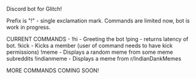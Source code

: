 Discord bot for Glitch!

Prefix is "!" - single exclamation mark. Commands are limited now, bot is work in progress.

CURRENT COMMANDS - 
!hi   - Greeting the bot
!ping - returns latency of bot.
!kick - Kicks a member (user of command needs to have kick permissions)
!meme - Displays a random meme from some meme subreddits
!indianmeme - Displays a meme from r/IndianDankMemes

MORE COMMANDS COMING SOON!
